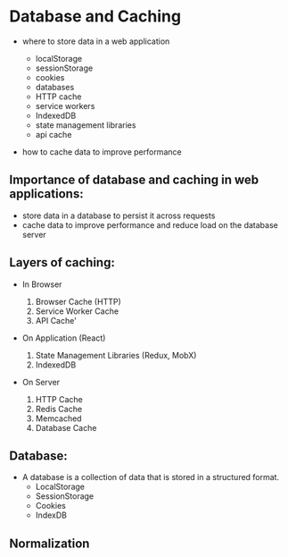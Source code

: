 # Database and Caching

- where to store data in a web application

  - localStorage
  - sessionStorage
  - cookies
  - databases
  - HTTP cache
  - service workers
  - IndexedDB
  - state management libraries
  - api cache

- how to cache data to improve performance

## Importance of database and caching in web applications:

- store data in a database to persist it across requests
- cache data to improve performance and reduce load on the database server

## Layers of caching:

- In Browser

  1. Browser Cache (HTTP)
  2. Service Worker Cache
  3. API Cache'

- On Application (React)

  1. State Management Libraries (Redux, MobX)
  2. IndexedDB

- On Server

  1. HTTP Cache
  2. Redis Cache
  3. Memcached
  4. Database Cache

## Database:

- A database is a collection of data that is stored in a structured format.
  - LocalStorage
  - SessionStorage
  - Cookies
  - IndexDB

## Normalization
